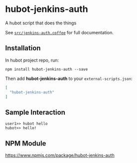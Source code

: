 # hubot-jenkins-auth

A hubot script that does the things

See [`src/jenkins-auth.coffee`](src/jenkins-auth.coffee) for full documentation.

## Installation

In hubot project repo, run:

`npm install hubot-jenkins-auth --save`

Then add **hubot-jenkins-auth** to your `external-scripts.json`:

```json
[
  "hubot-jenkins-auth"
]
```

## Sample Interaction

```
user1>> hubot hello
hubot>> hello!
```

## NPM Module

https://www.npmjs.com/package/hubot-jenkins-auth
